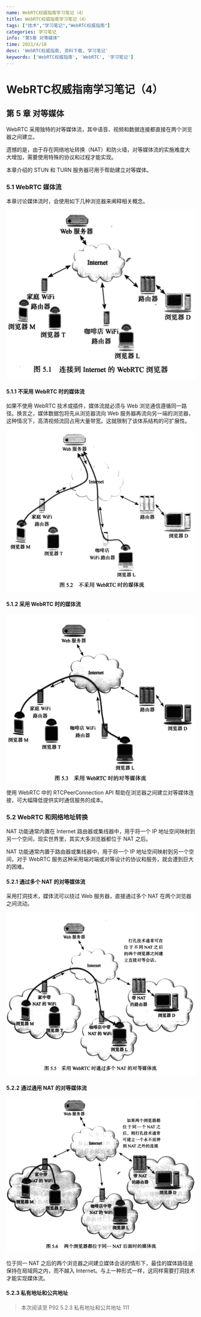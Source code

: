 ```yaml
---
name: WebRTC权威指南学习笔记（4）
title: WebRTC权威指南学习笔记（4）
tags: ["技术","学习笔记","WebRTC权威指南"]
categories: 学习笔记
info: "第5章 对等媒体"
time: 2021/4/18
desc: 'WebRTC权威指南, 资料下载, 学习笔记'
keywords: ['WebRTC权威指南', 'WebRTC', '学习笔记']
---
```


# WebRTC权威指南学习笔记（4）

## 第 5 章 对等媒体

WebRTC 采用独特的对等媒体流，其中语音、视频和数据连接都直接在两个浏览器之间建立。

遗憾的是，由于存在网络地址转换（NAT）和防火墙，对等媒体流的实施难度大大增加，需要使用特殊的协议和过程才能实现。

本章介绍的 STUN 和 TURN 服务器可用于帮助建立对等媒体。

### 5.1 WebRTC 媒体流

本章讨论媒体流时，会使用如下几种浏览器来阐释相关概念。

![5-1.png](./images/5-1.png)

#### 5.1.1 不采用 WebRTC 时的媒体流

如果不使用 WebRTC 技术或插件，媒体流就必须与 Web 浏览通信遵循同一路径。换言之，媒体数据包将先从浏览器流向 Web 服务器再流向另一端的浏览器，这种情况下，高清视频流回占用大量带宽。这就限制了该体系结构的可扩展性。

![5-2.png](./images/5-2.png)

#### 5.1.2 采用 WebRTC 时的媒体流

![5-3.png](./images/5-3.png)

使用 WebRTC 中的 RTCPeerConnection API 帮助在浏览器之间建立对等媒体连接，可大幅降低提供实时通信服务的成本。

### 5.2 WebRTC 和网络地址转换

NAT 功能通常内置在 Internet 路由器或集线器中，用于将一个 IP 地址空间映射到另一个空间，现实世界里，其实大多浏览器都位于 NAT 之后。

NAT 功能通常内置于路由器或集线器中，用于将一个 IP 地址空间映射到另一个空间，对于 WebRTC 服务这种采用端对端或对等设计的协议和服务，就会遭到巨大的困难。

#### 5.2.1 通过多个 NAT 的对等媒体流

采用打洞技术，媒体流可以绕过 Web 服务器，直接通过多个 NAT 在两个浏览器之间流动。

![5-5.png](./images/5-5.png)

#### 5.2.2 通过通用 NAT 的对等媒体流

![5-6.png](./images/5-6.png)

位于同一 NAT 之后的两个浏览器之间建立媒体会话的情形下，最佳的媒体路径是保持在局域网之内，而不越入 Internet。与上一种形式一样，这同样需要打洞技术才能实现媒体流。

#### 5.2.3 私有地址和公共地址









> 本次阅读至 P92 5.2.3 私有地址和公共地址 111
